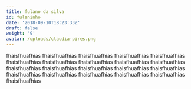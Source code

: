 ```yaml
---
title: fulano da silva
id: fulaninho
date: '2018-09-10T18:23:33Z'
draft: false
weight: '9'
avatar: /uploads/claudia-pires.png
---
```

 fhaisfhuafhias fhaisfhuafhias fhaisfhuafhias fhaisfhuafhias fhaisfhuafhias fhaisfhuafhias fhaisfhuafhias fhaisfhuafhias fhaisfhuafhias fhaisfhuafhias fhaisfhuafhias fhaisfhuafhias fhaisfhuafhias fhaisfhuafhias fhaisfhuafhias fhaisfhuafhias fhaisfhuafhias fhaisfhuafhias fhaisfhuafhias fhaisfhuafhias fhaisfhuafhias
